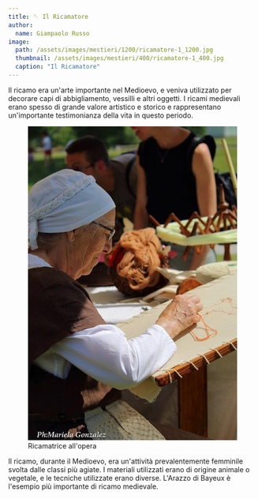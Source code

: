 ```yaml
---
title: 🪡 Il Ricamatore
author:
  name: Giampaolo Russo
image: 
  path: /assets/images/mestieri/1200/ricamatore-1_1200.jpg
  thumbnail: /assets/images/mestieri/400/ricamatore-1_400.jpg
  caption: "Il Ricamatore"
---
```


Il ricamo era un'arte importante nel Medioevo, e veniva utilizzato per decorare
capi di abbigliamento, vessilli e altri oggetti. I ricami medievali erano spesso
di grande valore artistico e storico e rappresentano un'importante testimonianza
della vita in questo periodo.

<!-- more -->

<figure class="align-center">
    <img src="/assets/images/mestieri/800/ricamatore-2_800.jpg" alt="Ricamatrice all'opera">
  <figcaption>Ricamatrice all'opera</figcaption>
</figure>

Il ricamo, durante il Medioevo, era un'attività prevalentemente femminile svolta
dalle classi più agiate. I materiali utilizzati erano di origine animale o
vegetale, e le tecniche utilizzate erano diverse. L'Arazzo di Bayeux è l'esempio
più importante di ricamo medievale.
